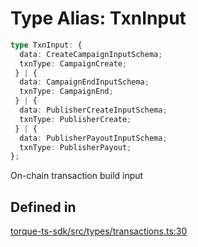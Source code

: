 # Type Alias: TxnInput

```ts
type TxnInput: {
  data: CreateCampaignInputSchema;
  txnType: CampaignCreate;
 } | {
  data: CampaignEndInputSchema;
  txnType: CampaignEnd;
 } | {
  data: PublisherCreateInputSchema;
  txnType: PublisherCreate;
 } | {
  data: PublisherPayoutInputSchema;
  txnType: PublisherPayout;
};
```

On-chain transaction build input

## Defined in

[torque-ts-sdk/src/types/transactions.ts:30](https://github.com/torque-labs/torque-ts-sdk/blob/e34efdf278512e8a58bacdba966e9cd90b1db20a/src/types/transactions.ts#L30)
